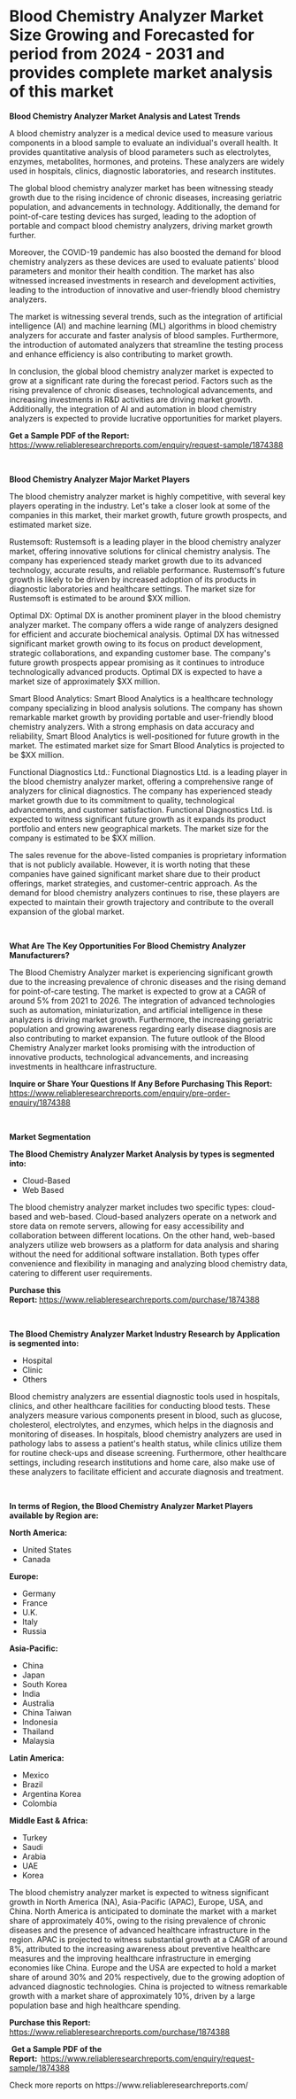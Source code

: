 <p><h1>Blood Chemistry Analyzer Market Size Growing and Forecasted for period from 2024 - 2031 and provides complete market analysis of this market</h1></p><p><strong>Blood Chemistry Analyzer Market Analysis and Latest Trends</strong></p>
<p><p>A blood chemistry analyzer is a medical device used to measure various components in a blood sample to evaluate an individual's overall health. It provides quantitative analysis of blood parameters such as electrolytes, enzymes, metabolites, hormones, and proteins. These analyzers are widely used in hospitals, clinics, diagnostic laboratories, and research institutes.</p><p>The global blood chemistry analyzer market has been witnessing steady growth due to the rising incidence of chronic diseases, increasing geriatric population, and advancements in technology. Additionally, the demand for point-of-care testing devices has surged, leading to the adoption of portable and compact blood chemistry analyzers, driving market growth further.</p><p>Moreover, the COVID-19 pandemic has also boosted the demand for blood chemistry analyzers as these devices are used to evaluate patients' blood parameters and monitor their health condition. The market has also witnessed increased investments in research and development activities, leading to the introduction of innovative and user-friendly blood chemistry analyzers.</p><p>The market is witnessing several trends, such as the integration of artificial intelligence (AI) and machine learning (ML) algorithms in blood chemistry analyzers for accurate and faster analysis of blood samples. Furthermore, the introduction of automated analyzers that streamline the testing process and enhance efficiency is also contributing to market growth.</p><p>In conclusion, the global blood chemistry analyzer market is expected to grow at a significant rate during the forecast period. Factors such as the rising prevalence of chronic diseases, technological advancements, and increasing investments in R&D activities are driving market growth. Additionally, the integration of AI and automation in blood chemistry analyzers is expected to provide lucrative opportunities for market players.</p></p>
<p><strong>Get a Sample PDF of the Report:&nbsp;</strong> <a href="https://www.reliableresearchreports.com/enquiry/request-sample/1874388">https://www.reliableresearchreports.com/enquiry/request-sample/1874388</a></p>
<p>&nbsp;</p>
<p><strong>Blood Chemistry Analyzer Major Market Players</strong></p>
<p><p>The blood chemistry analyzer market is highly competitive, with several key players operating in the industry. Let's take a closer look at some of the companies in this market, their market growth, future growth prospects, and estimated market size.</p><p>Rustemsoft: Rustemsoft is a leading player in the blood chemistry analyzer market, offering innovative solutions for clinical chemistry analysis. The company has experienced steady market growth due to its advanced technology, accurate results, and reliable performance. Rustemsoft's future growth is likely to be driven by increased adoption of its products in diagnostic laboratories and healthcare settings. The market size for Rustemsoft is estimated to be around $XX million.</p><p>Optimal DX: Optimal DX is another prominent player in the blood chemistry analyzer market. The company offers a wide range of analyzers designed for efficient and accurate biochemical analysis. Optimal DX has witnessed significant market growth owing to its focus on product development, strategic collaborations, and expanding customer base. The company's future growth prospects appear promising as it continues to introduce technologically advanced products. Optimal DX is expected to have a market size of approximately $XX million.</p><p>Smart Blood Analytics: Smart Blood Analytics is a healthcare technology company specializing in blood analysis solutions. The company has shown remarkable market growth by providing portable and user-friendly blood chemistry analyzers. With a strong emphasis on data accuracy and reliability, Smart Blood Analytics is well-positioned for future growth in the market. The estimated market size for Smart Blood Analytics is projected to be $XX million.</p><p>Functional Diagnostics Ltd.: Functional Diagnostics Ltd. is a leading player in the blood chemistry analyzer market, offering a comprehensive range of analyzers for clinical diagnostics. The company has experienced steady market growth due to its commitment to quality, technological advancements, and customer satisfaction. Functional Diagnostics Ltd. is expected to witness significant future growth as it expands its product portfolio and enters new geographical markets. The market size for the company is estimated to be $XX million.</p><p>The sales revenue for the above-listed companies is proprietary information that is not publicly available. However, it is worth noting that these companies have gained significant market share due to their product offerings, market strategies, and customer-centric approach. As the demand for blood chemistry analyzers continues to rise, these players are expected to maintain their growth trajectory and contribute to the overall expansion of the global market.</p></p>
<p>&nbsp;</p>
<p><strong>What Are The Key Opportunities For Blood Chemistry Analyzer Manufacturers?</strong></p>
<p><p>The Blood Chemistry Analyzer market is experiencing significant growth due to the increasing prevalence of chronic diseases and the rising demand for point-of-care testing. The market is expected to grow at a CAGR of around 5% from 2021 to 2026. The integration of advanced technologies such as automation, miniaturization, and artificial intelligence in these analyzers is driving market growth. Furthermore, the increasing geriatric population and growing awareness regarding early disease diagnosis are also contributing to market expansion. The future outlook of the Blood Chemistry Analyzer market looks promising with the introduction of innovative products, technological advancements, and increasing investments in healthcare infrastructure.</p></p>
<p><strong>Inquire or Share Your Questions If Any Before Purchasing This Report:</strong> <a href="https://www.reliableresearchreports.com/enquiry/pre-order-enquiry/1874388">https://www.reliableresearchreports.com/enquiry/pre-order-enquiry/1874388</a></p>
<p>&nbsp;</p>
<p><strong>Market Segmentation</strong></p>
<p><strong>The Blood Chemistry Analyzer Market Analysis by types is segmented into:</strong></p>
<p><ul><li>Cloud-Based</li><li>Web Based</li></ul></p>
<p><p>The blood chemistry analyzer market includes two specific types: cloud-based and web-based. Cloud-based analyzers operate on a network and store data on remote servers, allowing for easy accessibility and collaboration between different locations. On the other hand, web-based analyzers utilize web browsers as a platform for data analysis and sharing without the need for additional software installation. Both types offer convenience and flexibility in managing and analyzing blood chemistry data, catering to different user requirements.</p></p>
<p><strong>Purchase this Report:&nbsp;</strong><a href="https://www.reliableresearchreports.com/purchase/1874388">https://www.reliableresearchreports.com/purchase/1874388</a></p>
<p>&nbsp;</p>
<p><strong>The Blood Chemistry Analyzer Market Industry Research by Application is segmented into:</strong></p>
<p><ul><li>Hospital</li><li>Clinic</li><li>Others</li></ul></p>
<p><p>Blood chemistry analyzers are essential diagnostic tools used in hospitals, clinics, and other healthcare facilities for conducting blood tests. These analyzers measure various components present in blood, such as glucose, cholesterol, electrolytes, and enzymes, which helps in the diagnosis and monitoring of diseases. In hospitals, blood chemistry analyzers are used in pathology labs to assess a patient's health status, while clinics utilize them for routine check-ups and disease screening. Furthermore, other healthcare settings, including research institutions and home care, also make use of these analyzers to facilitate efficient and accurate diagnosis and treatment.</p></p>
<p>&nbsp;</p>
<p><strong>In terms of Region, the Blood Chemistry Analyzer Market Players available by Region are:</strong></p>
<p>
    <p> <strong> North America: </strong>
        <ul>
            <li>United States</li>
            <li>Canada</li>
        </ul>
        </p> 
    <p> <strong> Europe: </strong>
        <ul>
            <li>Germany</li>
            <li>France</li>
            <li>U.K.</li>
            <li>Italy</li>
            <li>Russia</li>
        </ul>
        </p> 
    <p> <strong> Asia-Pacific: </strong>
        <ul>
            <li>China</li>
            <li>Japan</li>
            <li>South Korea</li>
            <li>India</li>
            <li>Australia</li>
            <li>China Taiwan</li>
            <li>Indonesia</li>
            <li>Thailand</li>
            <li>Malaysia</li>
        </ul>
        </p> 
    <p> <strong> Latin America: </strong>
        <ul>
            <li>Mexico</li>
            <li>Brazil</li>
            <li>Argentina Korea</li>
            <li>Colombia</li>
        </ul>
        </p> 
    <p> <strong> Middle East & Africa: </strong>
        <ul>
            <li>Turkey</li>
            <li>Saudi</li>
            <li>Arabia</li>
            <li>UAE</li>
            <li>Korea</li>
        </ul>
    </p>
    </p>
<p><p>The blood chemistry analyzer market is expected to witness significant growth in North America (NA), Asia-Pacific (APAC), Europe, USA, and China. North America is anticipated to dominate the market with a market share of approximately 40%, owing to the rising prevalence of chronic diseases and the presence of advanced healthcare infrastructure in the region. APAC is projected to witness substantial growth at a CAGR of around 8%, attributed to the increasing awareness about preventive healthcare measures and the improving healthcare infrastructure in emerging economies like China. Europe and the USA are expected to hold a market share of around 30% and 20% respectively, due to the growing adoption of advanced diagnostic technologies. China is projected to witness remarkable growth with a market share of approximately 10%, driven by a large population base and high healthcare spending.</p></p>
<p><strong>Purchase this Report: </strong><a href="https://www.reliableresearchreports.com/purchase/1874388">https://www.reliableresearchreports.com/purchase/1874388</a></p>
<p>&nbsp;<strong>Get a Sample PDF of the Report:&nbsp;&nbsp;</strong><a href="https://www.reliableresearchreports.com/enquiry/request-sample/1874388">https://www.reliableresearchreports.com/enquiry/request-sample/1874388</a></p>
<p><strong></strong></p>
<p>Check more reports on https://www.reliableresearchreports.com/</p>